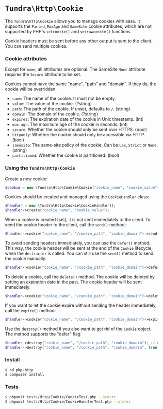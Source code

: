 # `Tundra\Http\Cookie`

The `Tundra\Http\Cookie` allows you to manage cookies with ease. It supports the `Parted`, `MaxAge` and `SameSite`
cookie attributes, which are not supported by PHP's `setcookie()` and `setrawcookie()` functions.

Cookie headers must be sent before any other output is sent to the client.
You can send multiple cookies.

### Cookie attributes

Except for `name`, all attributes are optional. The SameSite `None` attribute requires the `Secure` attribute to be set.

Cookies cannot have the same "name", "path" and "domain". If they do, the cookie will be overridden.

* `name`: The name of the cookie. It must not be empty.
* `value`: The value of the cookie. (?string)
* `path`: The path of the cookie. If unset, defaults to `/`. (string)
* `domain`: The domain of the cookie. (?string)
* `expires`: The expiration date of the cookie in Unix timestamp. (int)
* `max-age`: The maximum age of the cookie in seconds. (int)
* `secure`: Whether the cookie should only be sent over HTTPS. (bool)
* `httponly`: Whether the cookie should only be accessible via HTTP. (bool)
* `samesite`: The same-site policy of the cookie. Can be `Lax`, `Strict` or `None`. (string)
* `partitioned`: Whether the cookie is partitioned. (bool)

### Using the `Tundra\Http\Cookie`

Create a new cookie:
```php
$cookie = new \Tundra\Http\Cookie\Cookie("cookie_name", "cookie_value");
```

Cookies should be created and managed using the `CookieHandler` class:

```php
$handler = new \Tundra\Http\Cookie\CookieHandler();
$handler->create("cookie_name", "cookie_value");
```

When a cookie is created (set), it is not sent immediately to the client.
To send the cookie header to the client, call the `send()` method:

```php
$handler->cookie("cookie_name", "/cookie_path", "cookie_domain")->send();
```

To avoid sending headers immediately, you can use the `defer()` method. This way, the cookie header will be sent at the
end of the `Cookie` lifecycle, when the `destructor` is called.
You can still use the `send()` method to send the cookie manually:

```php
$handler->cookie("cookie_name", "/cookie_path", "cookie_domain")->defer();
```

To delete a cookie, call the `delete()` method. The cookie will be deleted by setting an expiration date in the past.
The cookie header will be sent immediately:

```php
$handler->cookie("cookie_name", "/cookie_path", "cookie_domain")->delete();
```

If you want to let the cookie expire without sending the header immediately, call the `expire()` method:

```php
$handler->cookie("cookie_name", "/cookie_path", "cookie_domain")->expire();
```

Use the `destroy()` method if you also want to get rid of the `Cookie` object.
The method supports the "defer" flag:

```php
$handler->destroy("cookie_name", "/cookie_path", "cookie_domain"); // Delete the cookie immediately
$handler->destroy("cookie_name", "/cookie_path", "cookie_domain", true); // Let the cookie be deleted at the end of the `Cookie` lifecycle
```

### Install

```bash
$ cd php-http
$ composer install
```

### Tests

```bash
$ phpunit tests/Http/Cookie/CookieTest.php --stderr
$ phpunit tests/Http/Cookie/CookieHandlerTest.php --stderr
```
